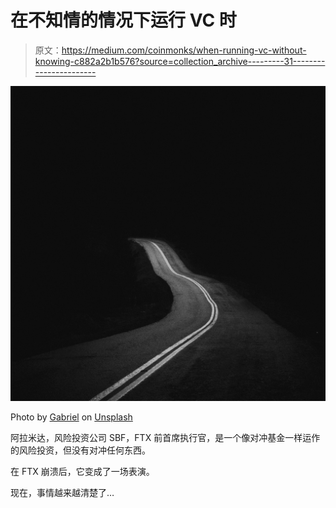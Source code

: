 # 在不知情的情况下运行 VC 时

> 原文：<https://medium.com/coinmonks/when-running-vc-without-knowing-c882a2b1b576?source=collection_archive---------31----------------------->

![](img/403d129e81171278348818b24be292aa.png)

Photo by [Gabriel](https://unsplash.com/@natural?utm_source=medium&utm_medium=referral) on [Unsplash](https://unsplash.com?utm_source=medium&utm_medium=referral)

阿拉米达，风险投资公司 SBF，FTX 前首席执行官，是一个像对冲基金一样运作的风险投资，但没有对冲任何东西。

在 FTX 崩溃后，它变成了一场表演。

现在，事情越来越清楚了…